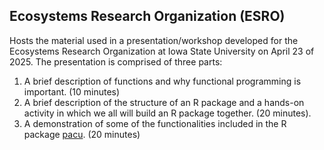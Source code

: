 ## Ecosystems Research Organization (ESRO)

Hosts the material used in a presentation/workshop
developed for the Ecosystems Research Organization
at Iowa State University on April 23 of 2025.  The
presentation is comprised of three parts:

1. A brief description of functions and why
   functional programming is important. (10
minutes)
2. A brief description of the structure of an R
   package and a hands-on activity in which we all
will build an R package together. (20 minutes).
3. A demonstration of some of the functionalities
   included in the R package
[pacu](https://github.com/cldossantos/pacu). (20
minutes)
